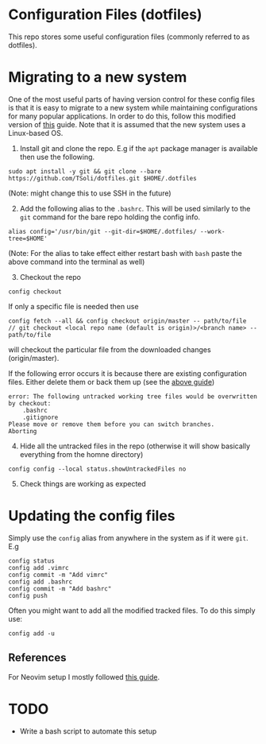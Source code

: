 # Configuration Files \(dotfiles\)

This repo stores some useful configuration files \(commonly referred to as dotfiles\).

# Migrating to a new system

One of the most useful parts of having version control for these config files is that it is easy to migrate to a new system while maintaining configurations for many popular applications. In order to do this, follow this modified version of [this](https://www.atlassian.com/git/tutorials/dotfiles) guide. Note that it is assumed that the new system uses a Linux-based OS.

1. Install git and clone the repo. E.g if the `apt` package manager is available then use the following.
```
sudo apt install -y git && git clone --bare https://github.com/TSoli/dotfiles.git $HOME/.dotfiles
```
\(Note: might change this to use SSH in the future\)

2. Add the following alias to the `.bashrc`. This will be used similarly to the `git` command for the bare repo holding the config info.
```
alias config='/usr/bin/git --git-dir=$HOME/.dotfiles/ --work-tree=$HOME'
```
\(Note: For the alias to take effect either restart bash with `bash` paste the above command into the terminal as well\)

3. Checkout the repo
```
config checkout
```
If only a specific file is needed then use
```
config fetch --all && config checkout origin/master -- path/to/file
// git checkout <local repo name (default is origin)>/<branch name> -- path/to/file
```
will checkout the particular file from the downloaded changes (origin/master).

If the following error occurs it is because there are existing configuration files. Either delete them or back them up \(see the [above guide](https://www.atlassian.com/git/tutorials/dotfiles)\)
```
error: The following untracked working tree files would be overwritten by checkout:
    .bashrc
    .gitignore
Please move or remove them before you can switch branches.
Aborting
```

4. Hide all the untracked files in the repo (otherwise it will show basically everything from the homne directory)
```
config config --local status.showUntrackedFiles no
```

5. Check things are working as expected

# Updating the config files

Simply use the `config` alias from anywhere in the system as if it were `git`. E.g

```
config status
config add .vimrc
config commit -m "Add vimrc"
config add .bashrc
config commit -m "Add bashrc"
config push
```

Often you might want to add all the modified tracked files. To do this simply use:
```
config add -u
```

## References

For Neovim setup I mostly followed [this guide](https://www.youtube.com/playlist?list=PLhoH5vyxr6Qq41NFL4GvhFp-WLd5xzIzZ).

# TODO

- Write a bash script to automate this setup
